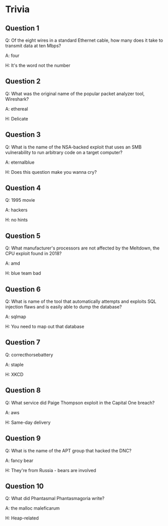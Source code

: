 # Trivia

## Question 1

Q: Of the eight wires in a standard Ethernet cable, how many does it take to transmit data at ten Mbps?

A: four

H: It's the word not the number

## Question 2

Q: What was the original name of the popular packet analyzer tool, Wireshark?

A: ethereal

H: Delicate

## Question 3

Q: What is the name of the NSA-backed exploit that uses an SMB vulnerability to run arbitrary code on a target computer?

A: eternalblue

H: Does this question make you wanna cry?

## Question 4

Q: 1995 movie

A: hackers

H: no hints

## Question 5

Q: What manufacturer's processors are not affected by the Meltdown, the CPU exploit found in 2018?

A: amd

H: blue team bad

## Question 6

Q: What is name of the tool that automatically attempts and exploits SQL injection flaws and is easily able to dump the database? 

A: sqlmap

H: You need to map out that database

## Question 7

Q: correcthorsebattery

A: staple

H: XKCD

## Question 8

Q: What service did Paige Thompson exploit in the Capital One breach?

A: aws

H: Same-day delivery

## Question 9

Q: What is the name of the APT group that hacked the DNC?

A: fancy bear

H: They're from Russia - bears are involved

## Question 10

Q: What did Phantasmal Phantasmagoria write?

A: the malloc maleficarum

H: Heap-related
